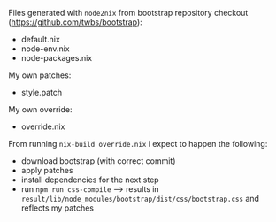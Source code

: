 Files generated with `node2nix` from bootstrap repository checkout (https://github.com/twbs/bootstrap):

- default.nix
- node-env.nix
- node-packages.nix

My own patches:

- style.patch

My own override:

- override.nix

From running `nix-build override.nix` i expect to happen the following:

- download bootstrap (with correct commit)
- apply patches
- install dependencies for the next step
- run `npm run css-compile` --> results in `result/lib/node_modules/bootstrap/dist/css/bootstrap.css` and reflects my patches
